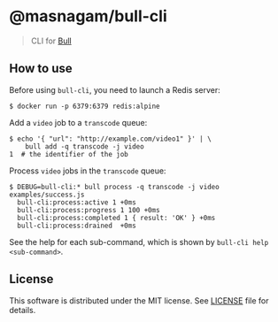 # @masnagam/bull-cli

> CLI for [Bull]

## How to use

Before using `bull-cli`, you need to launch a Redis server:

```console
$ docker run -p 6379:6379 redis:alpine
```

Add a `video` job to a `transcode` queue:

```console
$ echo '{ "url": "http://example.com/video1" }' | \
    bull add -q transcode -j video
1  # the identifier of the job
```

Process `video` jobs in the `transcode` queue:

```console
$ DEBUG=bull-cli:* bull process -q transcode -j video examples/success.js
  bull-cli:process:active 1 +0ms
  bull-cli:process:progress 1 100 +0ms
  bull-cli:process:completed 1 { result: 'OK' } +0ms
  bull-cli:process:drained  +0ms
```

See the help for each sub-command, which is shown by
`bull-cli help <sub-command>`.

## License

This software is distributed under the MIT license.  See [LICENSE] file for
details.

[Bull]: https://github.com/OptimalBits/bull
[LICENSE]: ./LICENSE
